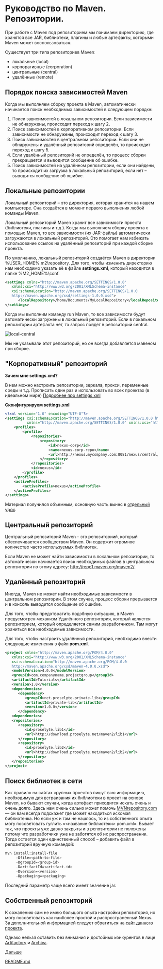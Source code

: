 # Руководство по Maven. Репозитории.

При работе с Maven под репозиторием мы понимаем директорию, где хранятся все JAR, библиотеки, плагины и любые артефакты, которыми Maven может воспользоваться.

Существует три типа репозиториев Maven:
- локальные (local)
- корпоративные (corporation)
- центральные (central)
- удалённые (remote)

## Порядок поиска зависимостей Maven

Когда мы выполняем сборку проекта в Maven, автоматически начинается поиск необходимых зависимостей в следующем порядке:

1. Поиск зависимостей в локальном репозитории. Если зависимости не обнаружены, происходит переход к шагу 2.
1. Поиск зависимостей в корпоративном репозитории. Если зависимости не обнаружены, происходит переход к шагу 3.
1. Поиск зависимостей в центральном репозитории. Если они не обнаружены и удалённый репозиторий определён, то происходит переход к шагу 5.
1. Если удалённый репозиторий не определён, то процесс сборки прекращается и выводится сообщение об ошибке.
1. Поиск зависимостей на удалённом репозитории, если они найдены, то происходит их загрузка в локальный репозиторий, если нет – выводится сообщение об ошибке.

## Локальные репозитории

Локальный репозиторий – это директория, которая хранится на нашем компьютере. Она создаётся в момент первого выполнения любой команды Maven.

Локальный репозиторий Maven хранит все зависимости проекта (библиотеки, плагины и т.д.). Когда мы выполняем сборку проекта с помощью Maven, то все зависимости (их JAR-файлы) автоматически загружаются в локальный репозиторий. Это помогает нам избежать использование ссылок на удалённый репозиторий при каждой сборке проекта.

По умолчанию, локальный репозиторий создаётся Maven в директории %USER_HOME%\.m2\repository\. Для того, чтобы изменить директорию нам необходимо указать её в файле **settings.xml**, который находится в папке %M2_HOME%\conf.

```xml
<settings xmlns="http://maven.apache.org/SETTINGS/1.0.0"
   xmlns:xsi="http://www.w3.org/2001/XMLSchema-instance"
   xsi:schemaLocation="http://maven.apache.org/SETTINGS/1.0.0 
   http://maven.apache.org/xsd/settings-1.0.0.xsd">
      <localRepository>/home/Documents/MyLocalRepository</localRepository>
</settings>
```
Когда мы выполним команду run Maven, то все зависимости будут автоматически загружены в локальный репозиторий.
Если в локальном репозитории артефакта нет, то запрос пойдет в репозиторий central.

![local-central](https://habrastorage.org/webt/59/d7/66/59d766a76229b020059817.png)
 
Мы не указывали этот репозиторий, но он всегда добавляется мавеном при сборке.
## "Корпоративный" репозиторий

**Зачем мне settings.xml?**

В нем можно настроить репозитории, зеркала, прокси, переменные среды и т.д. Прописать один раз и использовать во всех проектах (в идеальном мире)
[Подробнее про settings.xml](https://maven.apache.org/settings.html)

**Сконфигурируем settings.xml**
```xml
<?xml version="1.0" encoding="UTF-8"?>
<settings xsi:schemaLocation="http://maven.apache.org/SETTINGS/1.0.0 http://maven.apache.org/xsd/settings-1.0.0.xsd"
          xmlns="http://maven.apache.org/SETTINGS/1.0.0" xmlns:xsi="http://www.w3.org/2001/XMLSchema-instance">
    <profiles>
        <profile>
            <repositories>
                <repository>
                    <id>nexus-corp</id>
                    <name>nexus-corp-repo</name>
                    <url>http://nexus.mycompany.com:8081/nexus/central/</url>
                </repository>
            </repositories>
            <id>nexus</id>
        </profile>
    </profiles>
    <activeProfiles>
        <activeProfile>nexus</activeProfile>
    </activeProfiles>
</settings>
```

Материал получился объемным, основную часть вынес в [отдельный урок](settings-xml.md#nexus).

## Центральный репозиторий

Центральный репозиторий Maven – это репозиториий, который обеспечивается сообществом Maven. Он содержит огромное количество часто используемых библиотек.

Если Maven не может найти зависимости в локальном репозитории, то автоматически начинается поиск необходимых файлов в центральном репозитории по этому адресу: http://repo1.maven.org/maven2/.

## Удалённый репозиторий

Иногда, Maven не может найти необходимые зависимости в центральном репозитории. В этом случае, процесс сборки прерывается и в консоль выводится сообщение об ошибке.

Для того, чтобы предотвратить подобную ситуацию, в Maven предусмотрен механизм Удалённого репозитория, который является репозиторием, который определяется самим разработчиком. Там могут храниться все необходимые зависимости.

Для того, чтобы настроить удалённый репозиторий, необходимо внести следующие изменения в файл **pom.xml**.

```xml
<project xmlns="http://maven.apache.org/POM/4.0.0"
   xmlns:xsi="http://www.w3.org/2001/XMLSchema-instance"
   xsi:schemaLocation="http://maven.apache.org/POM/4.0.0
   http://maven.apache.org/xsd/maven-4.0.0.xsd">
   <modelVersion>4.0.0</modelVersion>
   <groupId>com.companyname.projectgroup</groupId>
   <artifactId>Tutorials</artifactId>
   <version>1.0</version>
   <dependencies>
      <dependency>
         <groupId>net.proselyte.private-lib</groupId>
         <artifactId>private-lib</artifactId>
         <version>1.0.0</version>
      </dependency>
   <dependencies>
   <repositories>
      <repository>
         <id>proselyte.lib1</id>
         <url>http://download.proselyte.net/maven2/lib1</url>
      </repository>
      <repository>
         <id>proselyte.lib2</id>
         <url>http://download.proselyte.net/maven2/lib2</url>
      </repository>
   </repositories>
</project>
```

## Поиск библиотек в сети

Как правило на сайтах крупных проектов пишут всю информацию, необходимую для встраивания их библиотеки в проект на основе Maven, но бывают случаи, когда артефакт приходится искать очень и очень долго. Здесь нам очень сильно может помочь [MVNrepository.com](MVNrepository.com) — он вам всегда подскажет где может находиться искомая библиотечка. Но если уж и там не нашлось, то из собственного опыта могу посоветовать гуглить «<название библиотеки> pom.xml». Бывает так, что проекты уже давно закрыты и в репозитории не положены потому что разработчики уже не заботятся об их распространении. Тогда остается один единственный способ – добавить файл в репозиторий вручную командой:

```sh
mvn install:install-file 
     -Dfile=<path-to-file>
     -DgroupId=<group-id>
     -DartifactId=<artifact-id>
     -Dversion=<version>
     -Dpackaging=<packaging>
```

Последний параметр чаще всего имеет значение jar.


## Собственный репозиторий

К сожалению сам не имею большого опыта настройки репозитория, но могу посоветовать как наиболее простой и распространенный Nexus. За дополнительной информацией следует обратиться на [сайт данного проекта](http://nexus.sonatype.org/).

Однако нельзя оставить без внимания и достойных конкурентов в лице [Artifactory](http://www.jfrog.org/products.php) и [Archiva](http://archiva.apache.org/).

[Дальше](plugins.md)

[README.md](../../README.md)